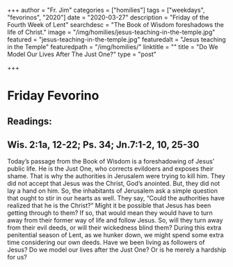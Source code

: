 +++
author = "Fr. Jim"
categories = ["homilies"]
tags = ["weekdays", "fevorinos", "2020"]
date = "2020-03-27"
description = "Friday of the Fourth Week of Lent"
searchdesc = "The Book of Wisdom foreshadows the life of Christ."
image = "/img/homilies/jesus-teaching-in-the-temple.jpg"
featured = "jesus-teaching-in-the-temple.jpg"
featuredalt = "Jesus teaching in the Temple"
featuredpath = "/img/homilies/"
linktitle = ""
title = "Do We Model Our Lives After The Just One?"
type = "post"

+++

# Friday Fevorino  
## Readings:  
## Wis. 2:1a, 12-22; Ps. 34; Jn.7:1-2, 10, 25-30

Today’s passage from the Book of Wisdom is a foreshadowing of Jesus’ public life. He is the Just One, who corrects evildoers and exposes their shame. That is why the authorities in Jerusalem were trying to kill him. They did not accept that Jesus was the Christ, God’s anointed. But, they did not lay a hand on him. So, the inhabitants of Jerusalem ask a simple question that ought to stir in our hearts as well. They say, “Could the authorities have realized that he is the Christ?” Might it be possible that Jesus has been getting through to them? If so, that would mean they would have to turn away from their former way of life and follow Jesus. So, will they turn away from their evil deeds, or will their wickedness blind them? During this extra penitential season of Lent, as we hunker down, we might spend some extra time considering our own deeds. Have we been living as followers of Jesus? Do we model our lives after the Just One? Or is he merely a hardship for us?